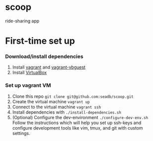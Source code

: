 # scoop
ride-sharing app

# First-time set up
### Download/install dependencies

1. Install  [vagrant](https://docs.vagrantup.com/v2/installation/) and [vagrant-vbguest](https://github.com/dotless-de/vagrant-vbguest)
2. Install [VirtualBox](https://www.virtualbox.org/)

### Set up vagrant VM

1. Clone this repo ```git clone git@github.com:seadb/scoop.git```
2. Create the virtual machine ```vagrant up``` 
3. Connect to the virtual machine ```vagrant ssh``` 
4. Install dependencies with ```./install-dependencies.sh```
5. (Optional) Configure the dev-environment ```./configure-dev-env.sh```
Follow the instructions which will help you set up ssh-keys and configure 
development tools like vim, tmux, and git with custom settings.
